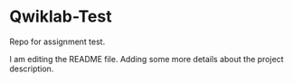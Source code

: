 # Qwiklab-Test
Repo for assignment test.

I am editing the README file. Adding some more details about the project description.
